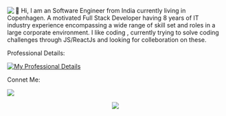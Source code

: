    
   <a href="https://www.codewars.com/users/maccrin" target="_blank"><img align="left" src="https://www.codewars.com/users/maccrin/badges/small" /></a> 
   
   
   
   👋 Hi, I am  an Software Engineer from India currently living in Copenhagen.
    A motivated Full Stack Developer  having  8 years of IT industry experience encompassing a wide range of skill set and roles in a large corporate environment.
    I like  coding , currently trying to solve coding challenges through JS/ReactJs and looking for colleboration on these.
    
   
  
  
  
 
  
  
  
  Professional Details:
  
  [![My Professional Details](https://skillicons.dev/icons?i=linkedin&theme=light)](https://www.linkedin.com/in/webdevelopmentmadhumita/)
   
   
  
  Connet Me: 
 
 
 <a href="mailto:maccrin@gmail.com"><img src="https://img.shields.io/badge/gmail-%23DD0031.svg?&style=for-the-badge&logo=gmail&logoColor=white"/></a>
    
                                                               
                                                               
                                                               
                                                              
   <p align="center">
   <a href="https://skillicons.dev">
   <img src="https://skillicons.dev/icons?i=js,react,nodejs,html,c,cpp,mysql,postman&theme=light&perline=4" />
  </a>
</p>
    
 
   
   
   
   
 
   
  
   
  
  
